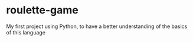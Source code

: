 # roulette-game
My first project using Python, to have a better understanding of the basics of this language
